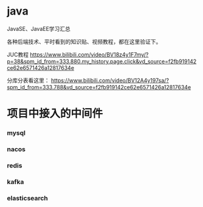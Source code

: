 # java
JavaSE、JavaEE学习汇总

各种后端技术、平时看到的知识贴、视频教程，都在这里验证下。

JUC教程
https://www.bilibili.com/video/BV18z4y1F7my/?p=38&spm_id_from=333.880.my_history.page.click&vd_source=f2fb919142ce62e6571426a12817634e

分库分表看这里：
https://www.bilibili.com/video/BV12A4y197sa/?spm_id_from=333.788&vd_source=f2fb919142ce62e6571426a12817634e


# 项目中接入的中间件

### mysql

### nacos

### redis

### kafka

### elasticsearch



